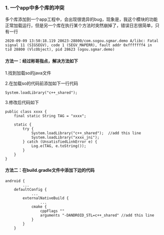 ### 1. 一个app中多个库的冲突

多个库添加到一个app工程中，会出现很诡异的bug，现象是，我这个模块的功能正常加载运行，但是另一个库在执行某个方法时突然崩掉了，错误日志很简单，只有一行

```
2020-09-09 13:50:18.119 28623-28800/com.sogou.sgmar.demo A/libc: Fatal signal 11 (SIGSEGV), code 1 (SEGV_MAPERR), fault addr 0xfffffff4 in tid 28800 (VlcObject), pid 28623 (ogou.sgmar.demo)
```

#### 方法一：经过彬哥指点，解决方法如下

1.找到加载so的java文件

2.在加载so的代码前添加如下一行代码

```
System.loadLibrary("c++_shared");
```
3.修改后代码如下

```
public class xxxx {
    final static String TAG = "xxxx";

    static {
        try {
            System.loadLibrary("c++_shared");  //add this line
            System.loadLibrary("xxxx_jni");
        } catch (UnsatisfiedLinkError e) {
            Log.e(TAG, e.toString());
        }
    }
}

```

#### 方法二：在build.gradle文件中添加下边的代码

```
android {
        ...
    defaultConfig {
            ...
        externalNativeBuild {
                ...
            cmake {
                cppFlags ""
                arguments "-DANDROID_STL=c++_shared" //add this line
            }
        }
    }
```

